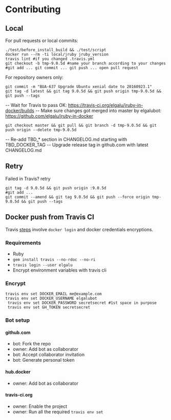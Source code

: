 # Contributing

## Local
For pull requests or local commits:

    ./test/before_install_build && ./test/script
    docker run --rm -ti local/jruby jruby_version
    travis lint #if you changed .travis.yml
    git checkout -b tmp-9.0.5d #name your branch according to your changes
    #git add ... git commit ... git push ... open pull request

For repository owners only:

    git commit -m "BUA-637 Upgrade Ubuntu xenial date to 20160923.1"
    git tag -d latest && git tag 9.0.5d && git push origin tmp-9.0.5d && git push --tags

-- Wait for Travis to pass OK: https://travis-ci.org/elgalu/jruby-in-docker/builds
-- Make sure changes got merged into master by elgalubot: https://github.com/elgalu/jruby-in-docker

    git checkout master && git pull && git branch -d tmp-9.0.5d && git push origin --delete tmp-9.0.5d

-- Re-add TBD_* section in CHANGELOG.md starting with TBD_DOCKER_TAG
-- Upgrade release tag in github.com with latest CHANGELOG.md

## Retry
Failed in Travis? retry

    git tag -d 9.0.5d && git push origin :9.0.5d
    #git add ...
    git commit --amend && git tag 9.0.5d && git push --force origin tmp-9.0.5d && git push --tags

## Docker push from Travis CI
Travis [steps](https://docs.travis-ci.com/user/docker/#Pushing-a-Docker-Image-to-a-Registry) involve `docker login` and docker credentials encryptions.

### Requirements

* Ruby
* `gem install travis --no-rdoc --no-ri`
* `travis login --user elgalu`
* Encrypt environment variables with travis cli

### Encrypt
    travis env set DOCKER_EMAIL me@example.com
    travis env set DOCKER_USERNAME elgalubot
     travis env set DOCKER_PASSWORD secretsecret #1st space in purpose
     travis env set GH_TOKEN secretsecret

### Bot setup
#### github.com
- bot: Fork the repo
- owner: Add bot as collaborator
- bot: Accept collaborator invitation
- bot: Generate personal token

#### hub.docker
- owner: Add bot as collaborator

#### travis-ci.org
- owner: Enable the project
- owner: Run all the required `travis env set`

